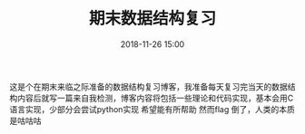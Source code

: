 ﻿---
layout: post
title: "期末数据结构复习"
date: 2018-11-26 15:00
categories:
- Data_Struct
tags:
- Data_Struct
---
这是个在期末来临之际准备的数据结构复习博客，我准备每天复习完当天的数据结构内容后就写一篇来自我检测，博客内容将包括一些理论和代码实现，基本会用C语言实现，少部分会尝试python实现
希望能有所帮助
然而flag 倒了，人类的本质是咕咕咕
